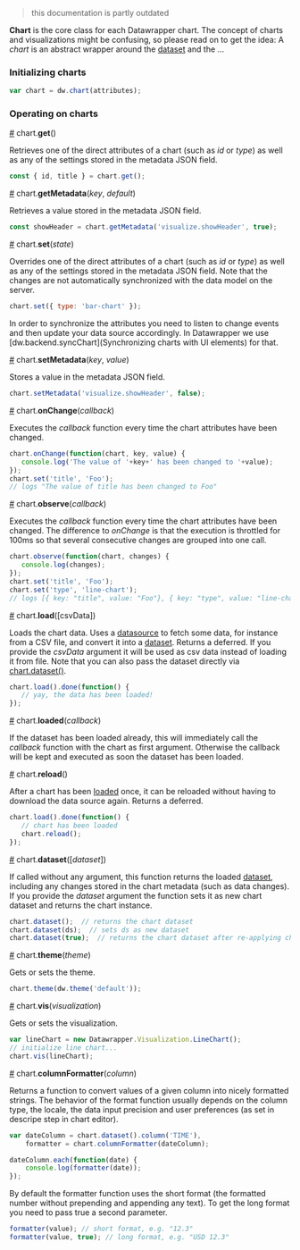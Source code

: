 > this documentation is partly outdated

**Chart** is the core class for each Datawrapper chart. The concept of charts and visualizations might be confusing, so please read on to get the idea: A *chart* is an abstract wrapper around the [dataset](Dataset) and the ...

### Initializing charts

```javascript
var chart = dw.chart(attributes);
```

### Operating on charts

<a name="chart_get" href="Chart#wiki-chart_get">#</a> chart.<b>get</b>()

Retrieves one of the direct attributes of a chart (such as *id* or *type*) as well as any of the settings stored in the metadata JSON field.

```js
const { id, title } = chart.get();
```

<a name="chart_getmetadata" href="Chart#wiki-chart_get">#</a> chart.<b>getMetadata</b>(<i>key</i>, <i>default</i>)

Retrieves a value stored in the metadata JSON field.

```js
const showHeader = chart.getMetadata('visualize.showHeader', true);
```

<a name="chart_set" href="Chart#wiki-chart_set">#</a> chart.<b>set</b>(<i>state</i>)

Overrides one of the direct attributes of a chart (such as *id* or *type*) as well as any of the settings stored in the metadata JSON field. Note that the changes are not automatically synchronized with the data model on the server.

```javascript
chart.set({ type: 'bar-chart' });
```

In order to synchronize the attributes you need to listen to change events and then update your data source accordingly. In Datawrapper we use [dw.backend.syncChart](Synchronizing charts with UI elements) for that.

<a name="chart_setmetadata" href="Chart#wiki-chart_get">#</a> chart.<b>setMetadata</b>(<i>key</i>, <i>value</i>)

Stores a value in the metadata JSON field.

```js
chart.setMetadata('visualize.showHeader', false);
```


<a name="chart_onChange" href="Chart#wiki-chart_onChange">#</a> chart.<b>onChange</b>(<i>callback</i>)

Executes the *callback* function every time the chart attributes have been changed.

```javascript
chart.onChange(function(chart, key, value) {
   console.log('The value of '+key+' has been changed to '+value);
});
chart.set('title', 'Foo');
// logs "The value of title has been changed to Foo"
```

<a name="chart_observe" href="Chart#wiki-chart_observe">#</a> chart.<b>observe</b>(<i>callback</i>)

Executes the *callback* function every time the chart attributes have been changed. The difference to *onChange* is that the execution is throttled for 100ms so that several consecutive changes are grouped into one call.

```javascript
chart.observe(function(chart, changes) {
   console.log(changes);
});
chart.set('title', 'Foo');
chart.set('type', 'line-chart');
// logs [{ key: "title", value: "Foo"}, { key: "type", value: "line-chart"}]
```
<a name="chart_load" href="Chart#wiki-chart_load">#</a> chart.<b>load</b>([csvData])

Loads the chart data. Uses a [datasource](Datasource) to fetch some data, for instance from a CSV file, and convert it into a [dataset](Dataset). Returns a deferred. If you provide the *csvData* argument it will be used as csv data instead of loading it from file. Note that you can also pass the dataset directly via [chart.dataset()](#chart_dataset).

```javascript
chart.load().done(function() {
   // yay, the data has been loaded!
});
```

<a name="chart_loaded" href="Chart#wiki-chart_loaded">#</a> chart.<b>loaded</b>(<i>callback</i>)

If the dataset has been loaded already, this will immediately call the *callback* function with the chart as first argument. Otherwise the callback will be kept and executed as soon the dataset has been loaded.

<a name="chart_reload" href="Chart#wiki-chart_reload">#</a> chart.<b>reload</b>()

After a chart has been [loaded](#wiki-chart_load) once, it can be reloaded without having to download the data source again. Returns a deferred.

```javascript
chart.load().done(function() {
   // chart has been loaded
   chart.reload();
});
```

<a name="chart_dataset" href="Chart#wiki-chart_dataset">#</a> chart.<b>dataset</b>([<i>dataset</i>])

If called without any argument, this function returns the loaded [dataset](Dataset), including any changes stored in the chart metadata (such as data changes). If you provide the *dataset* argument the function sets it as new chart dataset and returns the chart instance.

```js
chart.dataset();  // returns the chart dataset
chart.dataset(ds);  // sets ds as new dataset
chart.dataset(true);  // returns the chart dataset after re-applying changes, column sorting etc
```

<a name="chart_theme" href="Chart#wiki-chart_theme">#</a> chart.<b>theme</b>(<i>theme</i>)

Gets or sets the theme.

```javascript
chart.theme(dw.theme('default'));
```

<a name="chart_vis" href="Chart#wiki-chart_vis">#</a> chart.<b>vis</b>(<i>visualization</i>)

Gets or sets the visualization.

```javascript
var lineChart = new Datawrapper.Visualization.LineChart();
// initialize line chart...
chart.vis(lineChart);
```

<a name="chart_columnFormatter" href="Chart#wiki-chart_columnFormatter">#</a> chart.<b>columnFormatter</b>(<i>column</i>)

Returns a function to convert values of a given column into nicely formatted strings. The behavior of the format function usually depends on the column type, the locale, the data input precision and user preferences (as set in descripe step in chart editor).

```javascript
var dateColumn = chart.dataset().column('TIME'),
    formatter = chart.columnFormatter(dateColumn);

dateColumn.each(function(date) {
    console.log(formatter(date));
});
```

By default the formatter function uses the short format (the formatted number without prepending and appending any text). To get the long format you need to pass true a second parameter.

```javascript
formatter(value); // short format, e.g. "12.3"
formatter(value, true); // long format, e.g. "USD 12.3"
```  
